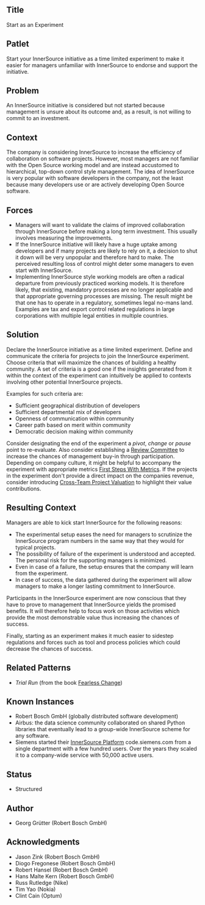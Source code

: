 ## Title

Start as an Experiment

## Patlet

Start your InnerSource initiative as a time limited experiment to make it easier for managers unfamiliar with InnerSource to endorse and support the initiative.

## Problem

An InnerSource initiative is considered but not started because management is unsure about its outcome and, as a result, is not willing to commit to an investment.

## Context

The company is considering InnerSource to increase the efficiency of collaboration on software projects. However, most managers are not familiar with the Open Source working model and are instead accustomed to hierarchical, top-down control style management. The idea of InnerSource is very popular with software developers in the company, not the least because many developers use or are actively developing Open Source software.

## Forces

- Managers will want to validate the claims of improved collaboration through InnerSource before making a long term investment. This usually involves measuring the improvements.
- If the InnerSource initiative will likely have a huge uptake among developers and if many projects are likely to rely on it, a decision to shut it down will be very unpopular and therefore hard to make. The perceived resulting loss of control might deter some managers to even start with InnerSource.
- Implementing InnerSource style working models are often a radical departure from previously practiced working models. It is therefore likely, that existing, mandatory processes are no longer applicable and that appropriate governing processes are missing. The result might be that one has to operate in a regulatory, sometimes legal no-mans land. Examples are tax and export control related regulations in large corporations with multiple legal entities in multiple countries.

## Solution

Declare the InnerSource initiative as a time limited experiment. Define and communicate the criteria for projects to join the InnerSource experiment. Choose criteria that will maximize the chances of building a healthy community. A set of criteria is a good one if the insights generated from it within the context of the experiment can intuitively be applied to contexts involving other potential InnerSource projects.

Examples for such criteria are:

- Sufficient geographical distribution of developers
- Sufficient departmental mix of developers
- Openness of communication within community
- Career path based on merit within community
- Democratic decision making within community

Consider designating the end of the experiment a _pivot_, _change_ or _pause_ point to re-evaluate. Also consider establishing a [Review Committee](review-committee.md) to increase the chances of management buy-in through participation. Depending on company culture, it might be helpful to accompany the experiment with appropriate metrics [First Steps With Metrics](../1-initial/introducing-metrics-in-innersource.md). If the projects in the experiment don't provide a direct impact on the companies revenue, consider introducing [Cross-Team Project Valuation](crossteam-project-valuation.md) to highlight their value contributions.

## Resulting Context

Managers are able to kick start InnerSource for the following reasons:

- The experimental setup eases the need for managers to scrutinize the InnerSource program numbers in the same way that they would for typical projects.
- The possibility of failure of the experiment is understood and accepted. The personal risk for the supporting managers is minimized.
- Even in case of a failure, the setup ensures that the company will learn from the experiment.
- In case of success, the data gathered during the experiment will allow managers to make a longer lasting commitment to InnerSource.

Participants in the InnerSource experiment are now conscious that they have to prove to management that InnerSource yields the promised benefits. It will therefore help to focus work on those activities which provide the most demonstrable value thus increasing the chances of success.

Finally, starting as an experiment makes it much easier to sidestep regulations and forces such as tool and process policies which could decrease the chances of success.

## Related Patterns

- _Trial Run_ (from the book [Fearless Change](https://fearlesschangepatterns.com/))

## Known Instances

- Robert Bosch GmbH (globally distributed software development)
- Airbus: the data science community collaborated on shared Python libraries that eventually lead to a group-wide InnerSource scheme for any software.
- Siemens started their [InnerSource Platform](https://about.gitlab.com/customers/siemens/) code.siemens.com from a single department with a few hundred users. Over the years they scaled it to a company-wide service with 50,000 active users.

## Status

* Structured

## Author

- Georg Grütter (Robert Bosch GmbH)

## Acknowledgments

- Jason Zink (Robert Bosch GmbH)
- Diogo Fregonese (Robert Bosch GmbH)
- Robert Hansel (Robert Bosch GmbH)
- Hans Malte Kern (Robert Bosch GmbH)
- Russ Rutledge (Nike)
- Tim Yao (Nokia)
- Clint Cain (Optum)
